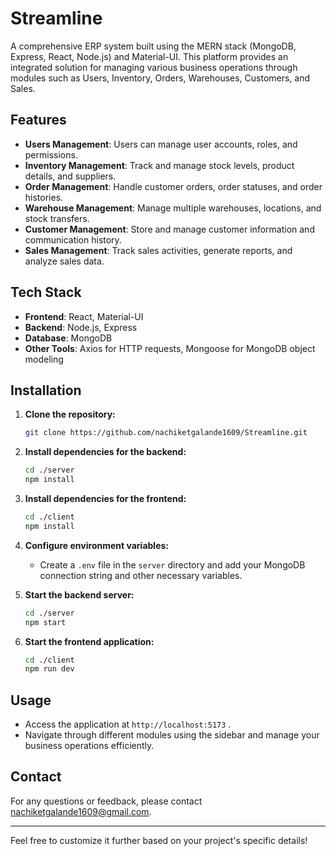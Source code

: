 
# Streamline

A comprehensive ERP system built using the MERN stack (MongoDB, Express, React, Node.js) and Material-UI. This platform provides an integrated solution for managing various business operations through modules such as Users, Inventory, Orders, Warehouses, Customers, and Sales.

## Features

- **Users Management**: Users can manage user accounts, roles, and permissions.
- **Inventory Management**: Track and manage stock levels, product details, and suppliers.
- **Order Management**: Handle customer orders, order statuses, and order histories.
- **Warehouse Management**: Manage multiple warehouses, locations, and stock transfers.
- **Customer Management**: Store and manage customer information and communication history.
- **Sales Management**: Track sales activities, generate reports, and analyze sales data.

## Tech Stack

- **Frontend**: React, Material-UI
- **Backend**: Node.js, Express
- **Database**: MongoDB
- **Other Tools**: Axios for HTTP requests, Mongoose for MongoDB object modeling

## Installation

1. **Clone the repository:**
    ```bash
    git clone https://github.com/nachiketgalande1609/Streamline.git
    ```

2. **Install dependencies for the backend:**
    ```bash
    cd ./server
    npm install
    ```

3. **Install dependencies for the frontend:**
    ```bash
    cd ./client
    npm install
    ```

4. **Configure environment variables:**
   - Create a `.env` file in the `server` directory and add your MongoDB connection string and other necessary variables.

5. **Start the backend server:**
    ```bash
    cd ./server
    npm start
    ```

6. **Start the frontend application:**
    ```bash
    cd ./client
    npm run dev
    ```

## Usage

- Access the application at `http://localhost:5173` .
- Navigate through different modules using the sidebar and manage your business operations efficiently.

## Contact

For any questions or feedback, please contact [nachiketgalande1609@gmail.com](mailto:nachiketgalande1609@gmail.com).

---

Feel free to customize it further based on your project's specific details!
